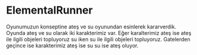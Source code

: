 # ElementalRunner
Oyunumuzun konseptine ateş ve su oyunundan esinlerek kararverdik. Oyunda ateş ve su olarak iki karakterimiz var. Eğer karalterimiz ateş ise ateş ile ilgili objeleri topluyoruz su iken su ile ilgili objeleri topluyoruz. Gatelerden geçince ise karakterimiz ateş  ise su su ise ateş oluyor.
